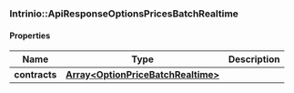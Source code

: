 

[//]: # (CLASS:Intrinio::ApiResponseOptionsPricesBatchRealtime)

[//]: # (KIND:object)

### Intrinio::ApiResponseOptionsPricesBatchRealtime

#### Properties

[//]: # (START_DEFINITION)

Name | Type | Description
------------ | ------------- | -------------
**contracts** | [**Array&lt;OptionPriceBatchRealtime&gt;**](OptionPriceBatchRealtime.md) |  &nbsp;

[//]: # (END_DEFINITION)


[//]: # (CONTAINED_CLASS:Intrinio::OptionPriceBatchRealtime)



